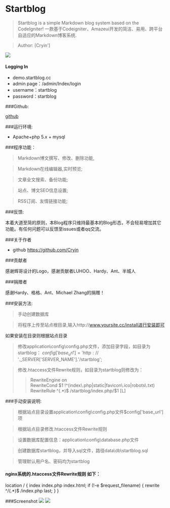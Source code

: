 # Startblog

> Startblog is a simple Markdown blog system based on the CodeIgniter!
> 一款基于Codeigniter、Amazeui开发的简洁、易用、跨平台自适应的Markdown博客系统.

>Author: [Cryin']

![](http://i1.piimg.com/567571/6947db2521f305f1.jpg)
 
#### Logging In

* demo.startblog.cc 
* admin page：/admin/Index/login
* username：startblog
* password：startblog

###Github:
 
  [github]( https://github.com/Cryin/Startblog)
  
###运行环境:

* Apache+php 5.x + mysql
 
###程序功能：

>Markdown博文撰写、修改、删除功能,

>Markdown在线编辑器,实时预览;

>文章全文搜索、备份功能;

>站点、博文SEO信息设置;

>RSS订阅、友情链接功能;


###反馈:

本着大道至简的原则，本Blog程序只维持最基本的Blog形态，不会轻易增加其它功能。有任何问题可以反馈至issues或者qq交流。

###关于作者

* github https://github.com/Cryin

###贡献者

感谢辉哥设计的Logo，感谢贡献者LUHOO、Hardy、Ant、半城人

###捐赠者

感谢Hardy、格格、Ant、Michael Zhang的捐赠！


###安装方法:

>手动创建数据库

>将程序上传至站点根目录,输入http://www.yoursite.cc/install进行安装即可

如果安装在目录则根据站点目录

>修改application\config\config.php文件，添加目录字段，如目录为startblog：
$config['base_url'] = 'http://'.$_SERVER['SERVER_NAME'].'/startblog';

>修改.htaccess文件Rewrite规则，如目录为startblog则修改为：
>>RewriteEngine on  
>>RewriteCond $1 !^(index\.php|static|favicon\.ico|robots\.txt)  
>>RewriteRule ^(.*)$ /startblog/index.php/$1 [L]

###手动安装说明:

>根据站点目录设置application\config\config.php文件$config['base_url']项

>根据站点目录修改.htaccess文件Rewrite规则

>设置数据库配置信息：application\config\database.php文件

>创建数据库startblog，并导入sql文件，路径data\db\startblog.sql

>管理默认用户名、密码均为startblog

#### nginx系统的.htaccess文件Rewrite规则 如下：

location / {
index index.php index.html;
 if (!-e $request_filename)
 {
  rewrite ^/(.*)$ /index.php last;
 }
}

###Screenshot
![](http://i2.muimg.com/567571/c5f0fac2fcde0b02.png)
![](http://i4.buimg.com/567571/79ae794be212b2f1.png)
